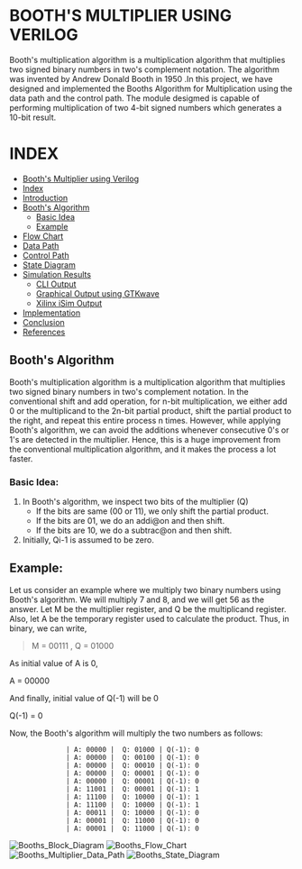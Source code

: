# BOOTH'S MULTIPLIER USING VERILOG
  Booth's multiplication algorithm is a multiplication algorithm that multiplies two signed binary numbers in two's complement notation. The algorithm was invented by Andrew Donald Booth in 1950 .In this project, we have designed and implemented the Booths Algorithm for Multiplication using the data path and the control path. The module desigmed is capable of performing multiplication of two 4-bit signed numbers which generates a 10-bit result.
# INDEX
- [Booth's Multiplier using Verilog](https://github.com/ddm2000/Booths_Multiplier/blob/main/README.md#booths-multiplier-using-verilog)
- [Index]()
- [Introduction]()
- [Booth's Algorithm]()
    - [Basic Idea]()
    - [Example]()
- [Flow Chart]()
- [Data Path]()
- [Control Path]()
- [State Diagram]()
- [Simulation Results]()
    - [CLI Output]()
    - [Graphical Output using GTKwave]()
    - [Xilinx iSim Output]()
- [Implementation]()
- [Conclusion]()
- [References]()
## Booth's Algorithm
  Booth's multiplication algorithm is a multiplication algorithm that multiplies two signed binary numbers in two's complement notation. In the conventional shift and add operation, for n-bit multiplication, we either add 0 or the multiplicand to the 2n-bit partial product, shift the partial product to the right, and repeat this entire process n times. However, while applying Booth's algorithm, we can avoid the additions whenever consecutive 0's or 1's are detected in the multiplier. Hence, this is a huge improvement from the conventional multiplication algorithm, and it makes the process a lot faster. 
### Basic Idea:
1. In Booth's algorithm, we inspect two bits of the multiplier (Q)
   * If the bits are same (00 or 11), we only shift the partial product.
   * If the bits are 01, we do an addi@on and then shift.
   * If the bits are 10, we do a subtrac@on and then shift.
2. Initially, Qi-1 is assumed to be zero.
## Example:
  Let us consider an example where we multiply two binary numbers using Booth's algorithm. We will multiply 7 and 8, and we will get 56 as the answer. Let M be the multiplier register, and Q be the multiplicand register. Also, let A be the temporary register used to calculate the product. Thus, in binary, we can write,
  
  >M = 00111 , Q = 01000
  
  As initial value of A is 0,
  
  A = 00000
  
  And finally, initial value of Q(-1) will be 0
  
  Q(-1) = 0
  
  Now, the Booth's algorithm will multiply the two numbers as follows:
  
                  | A: 00000 |  Q: 01000 | Q(-1): 0
                  | A: 00000 |  Q: 00100 | Q(-1): 0
                  | A: 00000 |  Q: 00010 | Q(-1): 0
                  | A: 00000 |  Q: 00001 | Q(-1): 0
                  | A: 00000 |  Q: 00001 | Q(-1): 0
                  | A: 11001 |  Q: 00001 | Q(-1): 1
                  | A: 11100 |  Q: 10000 | Q(-1): 1
                  | A: 11100 |  Q: 10000 | Q(-1): 1
                  | A: 00011 |  Q: 10000 | Q(-1): 0
                  | A: 00001 |  Q: 11000 | Q(-1): 0
                  | A: 00001 |  Q: 11000 | Q(-1): 0

![Booths_Block_Diagram](https://user-images.githubusercontent.com/90913438/189526563-2c735189-becb-4497-92b6-2ee9173ceb7d.png)
![Booths_Flow_Chart](https://user-images.githubusercontent.com/89533085/189528949-fa907629-96c5-4b9a-a32f-4b5c267f45b0.png)
![Booths_Multiplier_Data_Path](https://user-images.githubusercontent.com/89533085/189529052-14875833-db44-4102-83c7-d45347c6b8c2.png)
![Booths_State_Diagram](https://user-images.githubusercontent.com/90913438/189526567-032fe8de-6611-4b8c-802c-920c27ee7aad.png)
